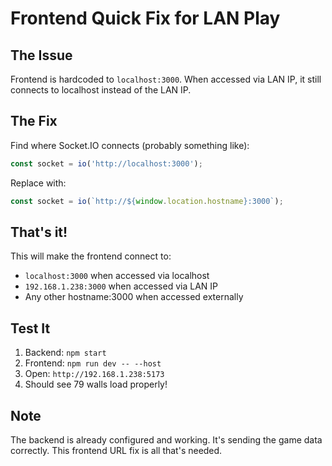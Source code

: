 # Frontend Quick Fix for LAN Play

## The Issue
Frontend is hardcoded to `localhost:3000`. When accessed via LAN IP, it still connects to localhost instead of the LAN IP.

## The Fix
Find where Socket.IO connects (probably something like):
```javascript
const socket = io('http://localhost:3000');
```

Replace with:
```javascript
const socket = io(`http://${window.location.hostname}:3000`);
```

## That's it!
This will make the frontend connect to:
- `localhost:3000` when accessed via localhost
- `192.168.1.238:3000` when accessed via LAN IP
- Any other hostname:3000 when accessed externally

## Test It
1. Backend: `npm start`
2. Frontend: `npm run dev -- --host`
3. Open: `http://192.168.1.238:5173`
4. Should see 79 walls load properly!

## Note
The backend is already configured and working. It's sending the game data correctly. This frontend URL fix is all that's needed. 